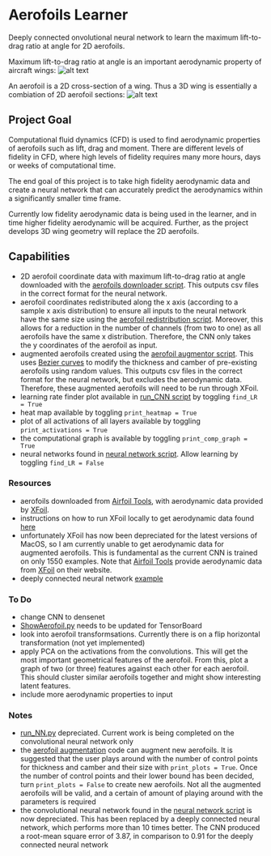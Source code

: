# Aerofoils Learner
Deeply connected onvolutional neural network to learn the maximum lift-to-drag ratio at angle for 2D aerofoils.

Maximum lift-to-drag ratio at angle is an important aerodynamic property of aircraft wings:
![alt text](https://cdn.comsol.com/wordpress/2015/06/Angle-of-attack-with-lift-and-drag.png "Sample aerofoil")

An aerofoil is a 2D cross-section of a wing. Thus a 3D wing is essentially a combiation of 2D aerofoil sections:
![alt text](https://d2t1xqejof9utc.cloudfront.net/screenshots/pics/76ce7538aace713573297840a447c835/large.PNG "Sample wing")


## Project Goal
Computational fluid dynamics (CFD) is used to find aerodynamic properties of aerofoils such as lift, drag and moment.
There are different levels of fidelity in CFD, where high levels of fidelity requires many more hours, days or weeks 
of computational time. 

The end goal of this project is to take high fidelity aerodynamic data and create a neural network that can accurately 
predict the aerodynamics within a significantly smaller time frame.

Currently low fidelity aerodynamic data is being used in the learner, and in time higher fidelity aerodynamic will be acquired. 
Further, as the project develops 3D wing geometry will replace the 2D aerofoils.  

## Capabilities
- 2D aerofoil coordinate data with maximum lift-to-drag ratio at angle downloaded with the 
[aerofoils downloader script](download_aerofoils.py). This outputs csv files in the correct format for the neural network.
- aerofoil coordinates redistributed along the x axis (according to a sample x axis distribution) to ensure all inputs 
to the neural network have the same size using the [aerofoil redistribution script](aerofoil_redistribution.py). 
Moreover, this allows for a reduction in the number of channels (from two to one) as all 
aerofoils have the same x distribution. Therefore, the CNN only takes the y coordinates of the aerofoil as input.
- augmented aerofoils created using the [aerofoil augmentor script](aerofoil_augmentor.py). This uses 
[Bezier curves](https://en.wikipedia.org/wiki/B%C3%A9zier_curve#Explicit_definition) to 
modify the thickness and camber of pre-existing aerofoils using random values. 
This outputs csv files in the correct format for the neural network, but excludes the aerodynamic data. Therefore, these
augmented aerofoils will need to be run through XFoil.
- learning rate finder plot available in [run_CNN script](run_CNN.py) by toggling `find_LR = True`
- heat map available by toggling `print_heatmap = True`
- plot of all activations of all layers available by toggling `print_activations = True`
- the computational graph is available by toggling `print_comp_graph = True`
- neural networks found in [neural network script](NeuralNets.py). Allow learning by toggling `find_LR = False`

### Resources
- aerofoils downloaded from [Airfoil Tools](airfoiltools.com), with aerodynamic data provided by 
[XFoil](https://web.mit.edu/drela/Public/web/xfoil/).
- instructions on how to run XFoil locally to get aerodynamic data found [here](http://airfoiltools.com/airfoil/details?r=polar/index/#xfoil)
- unfortunately XFoil has now been depreciated for the latest versions of MacOS, so I am currently unable to get 
aerodynamic data for augmented aerofoils. This is fundamental as the current CNN is trained on only 1550 examples. 
Note that [Airfoil Tools](airfoiltools.com) provide aerodynamic data from 
[XFoil](https://web.mit.edu/drela/Public/web/xfoil/) on their website.
- deeply connected neural network [example](https://towardsdatascience.com/simple-implementation-of-densely-connected-convolutional-networks-in-pytorch-3846978f2f36)

### To Do
- change CNN to densenet
- [ShowAerofoil.py](ShowAerofoil.py) needs to be updated for TensorBoard
- look into aerofoil transformsations. Currently there is on a flip horizontal transformation (not yet implemented)
- apply PCA on the activations from the convolutions. This will get the most important geometrical features of the aerofoil. From this, plot a graph of two (or three) features against each other for each aerofoil. This should cluster similar aerofoils together and might show interesting latent features.
- include more aerodynamic properties to input

### Notes
- [run_NN.py](run_NN.py) depreciated. Current work is being completed on the convolutional neural network only
- the [aerofoil augmentation](aerofoil_augmentor.py) code can augment new aerofoils. It is suggested that the user plays 
around with the number of control points for thickness and camber and their size with `print_plots = True`. Once the 
number of control points and their lower bound has been decided, turn `print_plots = False` to create new 
aerofoils. Not all the augmented aerofoils will be valid, and a certain of amount of playing around with the parameters 
is required
- the convolutional neural network found in the [neural network script](NeuralNets.py) is now depreciated. This has been 
replaced by a deeply connected neural network, which performs more than 10 times better. The CNN produced a root-mean 
square error of 3.87, in comparison to 0.91 for the deeply connected neural network
